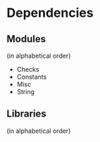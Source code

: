 # Dependencies

## Modules
(in alphabetical order)

* Checks
* Constants
* Misc
* String

## Libraries
(in alphabetical order)

